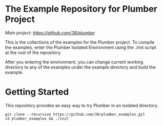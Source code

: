 # The Example Repository for Plumber Project

*Main project: https://github.com/38/plumber*

This is the collections of the examples for the Plumber project. To compile
the examples, enter the Plumber Isolated Environment using the ./init
script at the root of the repository.

After you entering the environment, you can change current working directory to
any of the examples under the example directory and build the example.

# Getting Started
This repository provides an easy way to try Plumber in an isolated directory.

	git clone --recursive https://github.com/38/plumber_examples.git
	cd plumber_examples && ./init

